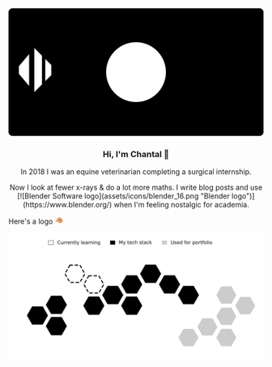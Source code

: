 <div align="center">
  <img src="assets/bogwalk-banner.svg" alt="BogWalk GitHub banner"/>
</div>


<h3 align="center">Hi, I'm Chantal 👋</h3>

<p align="center">In 2018 I was an equine veterinarian completing a surgical internship.</p>

<p align="center">Now I look at fewer x-rays & do a lot more maths. I write blog posts and use [![Blender Software logo](assets/icons/blender_16.png "Blender logo")](https://www.blender.org/) when I'm feeling nostalgic for academia.</p>

Here's a logo ![Blender Software logo](assets/icons/blender_16.png "Blender logo")


<div align="center">
  <img src="assets/tech-stack.svg" alt="BogWalk tech stack diagram"/>
</div>